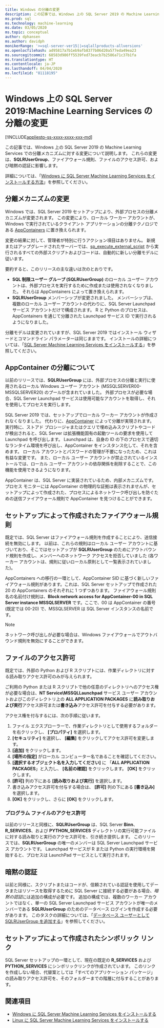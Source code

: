 ```yaml
---
title: Windows の分離の変更
description: この記事では、Windows 上の SQL Server 2019 の Machine Learning Services での分離メカニズムに対する変更について説明します。 これらの変更は、SQLRUserGroup、ファイアウォール規則、ファイルのアクセス許可、および暗黙の認証に影響します。
ms.prod: sql
ms.technology: machine-learning
ms.date: 03/05/2020
ms.topic: conceptual
author: dphansen
ms.author: davidph
monikerRange: '>=sql-server-ver15||=sqlallproducts-allversions'
ms.openlocfilehash: ad95817a7b1eb9afb8377b06d20a577eda49ea23
ms.sourcegitcommit: 68583d986ff5539fed73eacb7b2586a71c37b1fa
ms.translationtype: HT
ms.contentlocale: ja-JP
ms.lasthandoff: 04/04/2020
ms.locfileid: "81118195"
---
```

# <a name="sql-server-2019-on-windows-isolation-changes-for-machine-learning-services"></a>Windows 上の SQL Server 2019:Machine Learning Services の分離の変更
[!INCLUDE[appliesto-ss-xxxx-xxxx-xxx-md](../../includes/appliesto-ss-xxxx-xxxx-xxx-md.md)]

この記事では、Windows 上の SQL Server 2019 の Machine Learning Services での分離メカニズムに対する変更について説明します。 これらの変更は、**SQLRUserGroup**、ファイアウォール規則、ファイルのアクセス許可、および暗黙の認証に影響します。

詳細については、「[Windows に SQL Server Machine Learning Services をインストールする方法](sql-machine-learning-services-windows-install.md)」を参照してください。

## <a name="changes-to-isolation-mechanism"></a>分離メカニズムの変更

Windows では、SQL Server 2019 セットアップにより、外部プロセスの分離メカニズムが変更されます。 この変更により、ローカル ワーカー アカウントが、Windows で実行されているクライアント アプリケーションの分離テクノロジである [AppContainers](https://docs.microsoft.com/windows/desktop/secauthz/appcontainer-isolation) に置き換えられます。 

変更の結果に対して、管理者が特別に行うアクション項目はありません。 新規またはアップグレードされたサーバーでは、[sp_execute_external_script](../../relational-databases/system-stored-procedures/sp-execute-external-script-transact-sql.md) から実行されるすべての外部スクリプトおよびコードは、自動的に新しい分離モデルに従います。 

要約すると、このリリースの主な違いは次のとおりです。

+ **SQL 制限ユーザー グループ (SQLRUserGroup)** のローカル ユーザー アカウントは、外部プロセスを実行するために作成または使用されなくなりました。 それらは AppContainers によって置き換えられます。
+ **SQLRUserGroup** メンバーシップが変更されました。 メンバーシップは、複数のローカル ユーザー アカウントの代わりに、SQL Server Launchpad サービス アカウントだけで構成されます。 R と Python のプロセスは、AppContainers を通じて分離された Launchpad サービス ID で実行されるようになりました。

分離モデルは変更されていますが、SQL Server 2019 ではインストール ウィザードとコマンドライン パラメーターは同じままです。 インストールの詳細については、「[SQL Server Machine Learning Services をインストールする](sql-machine-learning-services-windows-install.md)」を参照してください。

## <a name="about-appcontainer-isolation"></a>AppContainer の分離について

以前のリリースでは、**SQLRUserGroup** には、外部プロセスの分離と実行に使用されるローカル Windows ユーザー アカウント (MSSQLSERVER00-MSSQLSERVER20) のプールが含まれていました。 外部プロセスが必要な場合、SQL Server Launchpad サービスは使用可能なアカウントを取得し、それを使用してプロセスを実行します。 

SQL Server 2019 では、セットアップでローカル ワーカー アカウントが作成されなくなりました。 代わりに、[AppContainer](https://docs.microsoft.com/windows/desktop/secauthz/appcontainer-isolation) によって分離が実現されます。 実行時に、ストアド プロシージャまたはクエリで埋め込みスクリプトやコードが検出されると、SQL Server は拡張機能固有の起動ツールの要求を使用して Launchpad を呼び出します。 Launchpad は、自身の ID の下のプロセスで適切なランタイム環境を呼び出し、AppContainer をインスタンス化して、それを含めます。 ローカル アカウントとパスワードの管理が不要になったため、これは有益な変更です。 また、ローカル ユーザー アカウントが禁止されているインストールでは、ローカル ユーザー アカウントの依存関係を削除することで、この機能を使用できるようになります。

AppContainer は、SQL Server に実装されているため、内部メカニズムです。 プロセス モニターには AppContainer の物理的な証拠は表示されませんが、セットアップによって作成された、プロセスによるネットワーク呼び出しを防ぐための送信ファイアウォール規則で AppContainer を見つけることができます。

## <a name="firewall-rules-created-by-setup"></a>セットアップによって作成されたファイアウォール規則

既定では、SQL Server はファイアウォール規則を作成することにより、送信接続を無効にします。 以前は、これらの規則はローカル ユーザー アカウントに基づいており、そこではセットアップが **SQLRUserGroup** のためにアウトバウンド規則を作成し、メンバーへのネットワーク アクセスを拒否していました (各ワーカー アカウントは、規則に従いローカル原則として一覧表示されていました)。 

AppContainers への移行の一環として、AppContainer SID に基づく新しいファイアウォール規則があります。これは、SQL Server セットアップで作成された 20 の AppContainers のそれぞれに 1 つずつあります。 ファイアウォール規則名の名前付け規則は、**Block network access for AppContainer-00 in SQL Server instance MSSQLSERVER** です。ここで、00 は AppContainer の番号 (既定では 00-20) で、MSSQLSERVER は SQL Server インスタンスの名前です。 

> [!Note]
> ネットワーク呼び出しが必要な場合は、Windows ファイアウォールでアウトバウンド規則を無効にすることができます。

<a name="file-permissions"></a>

## <a name="file-permissions"></a>ファイルのアクセス許可

既定では、外部の Python および R スクリプトには、作業ディレクトリに対する読み取りアクセス許可のみが与えられます。 

ご利用の Python または R スクリプトで他の任意のディレクトリへのアクセス権が必要な場合は、**NT Service\MSSQLLaunchpad** サービス ユーザー アカウントおよびこのディレクトリ上の **ALL APPLICATION PACKAGES** に**読み取りおよび実行**アクセス許可または**書き込み**アクセス許可を付与する必要があります。

アクセス権を付与するには、次の手順に従います。

1. ファイル エクスプローラーで、作業ディレクトリとして使用するフォルダーを右クリックし、 **[プロパティ]** を選択します。
1. **[セキュリティ]** を選択し、 **[編集]** をクリックしてアクセス許可を変更します。
1. **[追加]** をクリックします。
1. **[場所の指定]** がローカル コンピューター名であることを確認してください。
1. **[選択するオブジェクト名を入力してください]** に 「**ALL APPLICATION PACKAGES**」と入力し、 **[名前の確認]** をクリックします。 **[OK]** をクリックします。
1. **[許可]** 列の下にある **[読み取りおよび実行]** を選択します。
1. 書き込みアクセス許可を付与する場合は、 **[許可]** 列の下にある **[書き込み]** を選択します。
1. **[OK]** をクリックし、さらに **[OK]** をクリックします。

### <a name="program-file-permissions"></a>プログラム ファイルのアクセス許可

以前のリリースと同様に、**SQLRUserGroup** は、SQL Server **Binn**、**R_SERVICES**、および **PYTHON_SERVICES** ディレクトリの実行可能ファイルに対する読み取りと実行のアクセス許可を、引き続き提供します。 このリリースでは、**SQLRUserGroup** の唯一のメンバーは SQL Server Launchpad サービス アカウントです。  Launchpad サービスが R または Python の実行環境を開始すると、プロセスは LaunchPad サービスとして実行されます。

## <a name="implied-authentication"></a>暗黙の認証

以前と同様に、スクリプトまたはコードが、信頼されている認証を使用してデータまたはリソースを取得するために SQL Server に接続する必要がある場合、*暗黙の認証*には追加の構成が必要です。 追加の構成では、複数のワーカー アカウントではなく、単一の SQL Server Launchpad サービス アカウントが唯一のメンバーである **SQLRUserGroup** のためのデータベース ログインを作成する必要があります。 このタスクの詳細については、「[データベース ユーザーとして SQLRUserGroup を追加する](../security/create-a-login-for-sqlrusergroup.md)」を参照してください。


## <a name="symbolic-link-created-by-setup"></a>セットアップによって作成されたシンボリック リンク

SQL Server セットアップの一環として、現在の既定の **R_SERVICES** および **PYTHON_SERVICES** にシンボリックリンクが作成されています。 このリンクを作成しない場合、代替案としては「すべてのアプリケーション パッケージ」の読み取りアクセス許可を、そのフォルダーまでの階層に付与することがあります。


## <a name="see-also"></a>関連項目

+ [Windows に SQL Server Machine Learning Services をインストールする](sql-machine-learning-services-windows-install.md)
+ [Linux に SQL Server Machine Learning Services をインストールする](../../linux/sql-server-linux-setup-machine-learning.md)
